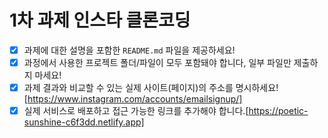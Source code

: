 # 1차 과제 인스타 클론코딩

- [x] 과제에 대한 설명을 포함한 `README.md` 파일을 제공하세요!
- [x] 과정에서 사용한 프로젝트 폴더/파일이 모두 포함돼야 합니다, 일부 파일만 제출하지 마세요!
- [x] 과제 결과와 비교할 수 있는 실제 사이트(페이지)의 주소를 명시하세요![https://www.instagram.com/accounts/emailsignup/] 
- [x] 실제 서비스로 배포하고 접근 가능한 링크를 추가해야 합니다.[https://poetic-sunshine-c6f3dd.netlify.app]
